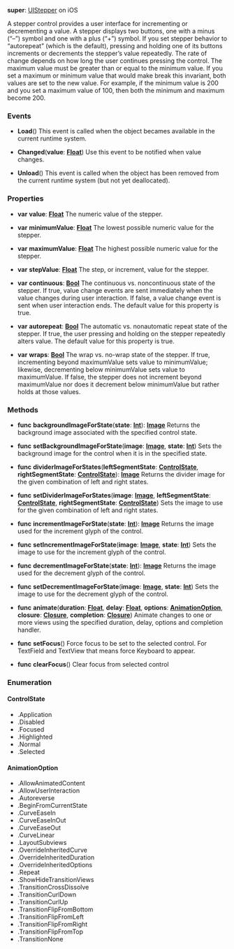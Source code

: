 **super**: [UIStepper](UIStepper.md) on iOS

A stepper control provides a user interface for incrementing or decrementing a value. A stepper displays two buttons, one with a minus (“–”) symbol and one with a plus (“+”) symbol. If you set stepper behavior to “autorepeat” (which is the default), pressing and holding one of its buttons increments or decrements the stepper’s value repeatedly. The rate of change depends on how long the user continues pressing the control. The maximum value must be greater than or equal to the minimum value. If you set a maximum or minimum value that would make break this invariant, both values are set to the new value. For example, if the minimum value is 200 and you set a maximum value of 100, then both the minimum and maximum become 200.

### Events

* **Load**()
This event is called when the object becames available in the current runtime system.

* **Changed**(**value**: <strong>[Float](../gravity/types.md)</strong>)
Use this event to be notified when value changes.

* **Unload**()
This event is called when the object has been removed from the current runtime system (but not yet deallocated).



### Properties

* **var** **value**: **[Float](../gravity/types.md)**
The numeric value of the stepper.

* **var** **minimumValue**: **[Float](../gravity/types.md)**
The lowest possible numeric value for the stepper.

* **var** **maximumValue**: **[Float](../gravity/types.md)**
The highest possible numeric value for the stepper.

* **var** **stepValue**: **[Float](../gravity/types.md)**
The step, or increment, value for the stepper.

* **var** **continuous**: **[Bool](../gravity/types.md)**
The continuous vs. noncontinuous state of the stepper. If true, value change events are sent immediately when the value changes during user interaction. If false, a value change event is sent when user interaction ends. The default value for this property is true.

* **var** **autorepeat**: **[Bool](../gravity/types.md)**
The automatic vs. nonautomatic repeat state of the stepper. If true, the user pressing and holding on the stepper repeatedly alters value. The default value for this property is true.

* **var** **wraps**: **[Bool](../gravity/types.md)**
The wrap vs. no-wrap state of the stepper. If true, incrementing beyond maximumValue sets value to minimumValue; likewise, decrementing below minimumValue sets value to maximumValue. If false, the stepper does not increment beyond maximumValue nor does it decrement below minimumValue but rather holds at those values.



### Methods

* **func** **backgroundImageForState**(**state**: <strong>[Int](../gravity/types.md)</strong>): <strong>[Image](image.md)</strong> 
Returns the background image associated with the specified control state.

* **func** **setBackgroundImageForState**(**image**: <strong>[Image](image.md)</strong>, **state**: <strong>[Int](../gravity/types.md)</strong>)
Sets the background image for the control when it is in the specified state.

* **func** **dividerImageForStates**(**leftSegmentState**: <strong><a href="#_enum_ControlState">ControlState</a></strong>, **rightSegmentState**: <strong><a href="#_enum_ControlState">ControlState</a></strong>): <strong>[Image](image.md)</strong> 
Returns the divider image for the given combination of left and right states.

* **func** **setDividerImageForStates**(**image**: <strong>[Image](image.md)</strong>, **leftSegmentState**: <strong><a href="#_enum_ControlState">ControlState</a></strong>, **rightSegmentState**: <strong><a href="#_enum_ControlState">ControlState</a></strong>)
Sets the image to use for the given combination of left and right states.

* **func** **incrementImageForState**(**state**: <strong>[Int](../gravity/types.md)</strong>): <strong>[Image](image.md)</strong> 
Returns the image used for the increment glyph of the control.

* **func** **setIncrementImageForState**(**image**: <strong>[Image](image.md)</strong>, **state**: <strong>[Int](../gravity/types.md)</strong>)
Sets the image to use for the increment glyph of the control.

* **func** **decrementImageForState**(**state**: <strong>[Int](../gravity/types.md)</strong>): <strong>[Image](image.md)</strong> 
Returns the image used for the decrement glyph of the control.

* **func** **setDecrementImageForState**(**image**: <strong>[Image](image.md)</strong>, **state**: <strong>[Int](../gravity/types.md)</strong>)
Sets the image to use for the decrement glyph of the control.

* **func** **animate**(**duration**: <strong>[Float](../gravity/types.md)</strong>, **delay**: <strong>[Float](../gravity/types.md)</strong>, **options**: <strong><a href="#_enum_AnimationOption">AnimationOption</a></strong>, **closure**: <strong>[Closure](../gravity/closures.md)</strong>, **completion**: <strong>[Closure](../gravity/closures.md)</strong>)
Animate changes to one or more views using the specified duration, delay, options and completion handler.

* **func** **setFocus**()
Force focus to be set to the selected control. For TextField and TextView that means force Keyboard to appear.

* **func** **clearFocus**()
Clear focus from selected control





### Enumeration

#### ControlState
 * .Application
 * .Disabled
 * .Focused
 * .Highlighted
 * .Normal
 * .Selected

#### AnimationOption
 * .AllowAnimatedContent
 * .AllowUserInteraction
 * .Autoreverse
 * .BeginFromCurrentState
 * .CurveEaseIn
 * .CurveEaseInOut
 * .CurveEaseOut
 * .CurveLinear
 * .LayoutSubviews
 * .OverrideInheritedCurve
 * .OverrideInheritedDuration
 * .OverrideInheritedOptions
 * .Repeat
 * .ShowHideTransitionViews
 * .TransitionCrossDissolve
 * .TransitionCurlDown
 * .TransitionCurlUp
 * .TransitionFlipFromBottom
 * .TransitionFlipFromLeft
 * .TransitionFlipFromRight
 * .TransitionFlipFromTop
 * .TransitionNone



